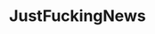 ---
title: JustFuckingNews
crosslinks:
- news
- autotldr
- worldnews
- circlejerk
- NewsOfTheStupid
- canadanews
---